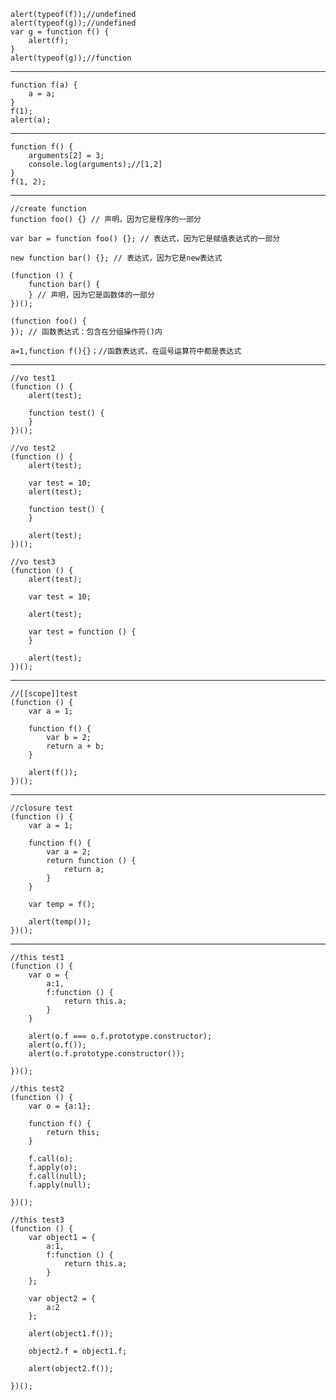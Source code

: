 	alert(typeof(f));//undefined
    alert(typeof(g));//undefined
    var g = function f() {
        alert(f);
    }
    alert(typeof(g));//function
***
    function f(a) {
        a = a;
    }
    f(1);
    alert(a);
***
	function f() {
	    arguments[2] = 3;
	    console.log(arguments);//[1,2]
	}
	f(1, 2);       
***
	//create function
    function foo() {} // 声明，因为它是程序的一部分

    var bar = function foo() {}; // 表达式，因为它是赋值表达式的一部分

    new function bar() {}; // 表达式，因为它是new表达式

    (function () {
        function bar() {
        } // 声明，因为它是函数体的一部分
    })();

    (function foo() {
    }); // 函数表达式：包含在分组操作符()内

	a=1,function f(){}；//函数表达式，在逗号运算符中都是表达式
***
    //vo test1
    (function () {
        alert(test);

        function test() {
        }
    })();

    //vo test2
    (function () {
        alert(test);

        var test = 10;
        alert(test);

        function test() {
        }

        alert(test);
    })();

    //vo test3
    (function () {
        alert(test);

        var test = 10;

        alert(test);

        var test = function () {
        }

        alert(test);
    })();
***
    //[[scope]]test
    (function () {
        var a = 1;

        function f() {
            var b = 2;
            return a + b;
        }

        alert(f());
    })();
***
    //closure test
    (function () {
        var a = 1;

        function f() {
            var a = 2;
            return function () {
                return a;
            }
        }

        var temp = f();

        alert(temp());
    })();
***
    //this test1
    (function () {
        var o = {
            a:1,
            f:function () {
                return this.a;
            }
        }

        alert(o.f === o.f.prototype.constructor);
        alert(o.f());
        alert(o.f.prototype.constructor());

    })();

    //this test2
    (function () {
        var o = {a:1};

        function f() {
            return this;
        }

        f.call(o);
        f.apply(o);
        f.call(null);
        f.apply(null);

    })();

    //this test3
    (function () {
        var object1 = {
            a:1,
            f:function () {
                return this.a;
            }
        };

        var object2 = {
            a:2
        };

        alert(object1.f());

        object2.f = object1.f;

        alert(object2.f());

    })();